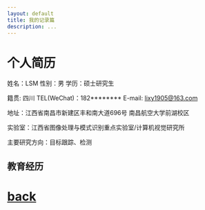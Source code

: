 ```yaml
---
layout: default
title: 我的记录篇
description: ...
---
```


# 个人简历

姓名：LSM	性别：男	学历：硕士研究生

籍贯: 四川	TEL(WeChat)：182\*\*\*\*\*\*\*\*	E-mail: lixy1905@163.com

地址：江西省南昌市新建区丰和南大道696号	南昌航空大学前湖校区

实验室：江西省图像处理与模式识别重点实验室/计算机视觉研究所

主要研究方向：目标跟踪、检测

## 教育经历

# [back](./)

